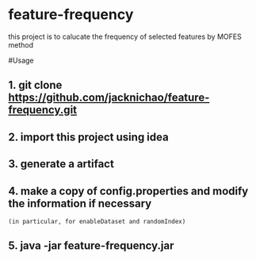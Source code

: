 # feature-frequency
this project is to calucate the frequency of selected features by MOFES method


#Usage

## 1. git clone https://github.com/jacknichao/feature-frequency.git

## 2. import this project using idea

## 3. generate a artifact

## 4. make a copy of config.properties and modify the information if necessary 
    (in particular, for enableDataset and randomIndex)
    
## 5. java -jar feature-frequency.jar 
 
